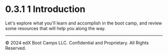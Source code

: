 # 0.3.1 1 Introduction
Let's explore what you'll learn and accomplish in the boot camp, and review some resources that will help you along the way.

---
© 2024 edX Boot Camps LLC. Confidential and Proprietary. All Rights Reserved.
